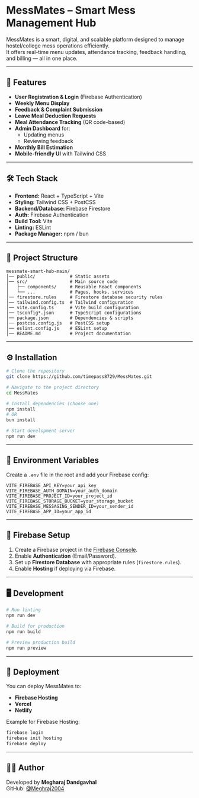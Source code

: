 # MessMates – Smart Mess Management Hub

MessMates is a smart, digital, and scalable platform designed to manage hostel/college mess operations efficiently.  
It offers real-time menu updates, attendance tracking, feedback handling, and billing — all in one place.

---

## 🚀 Features
- **User Registration & Login** (Firebase Authentication)
- **Weekly Menu Display**
- **Feedback & Complaint Submission**
- **Leave Meal Deduction Requests**
- **Meal Attendance Tracking** (QR code-based)
- **Admin Dashboard** for:
  - Updating menus
  - Reviewing feedback
- **Monthly Bill Estimation**
- **Mobile-friendly UI** with Tailwind CSS

---

## 🛠 Tech Stack
- **Frontend:** React + TypeScript + Vite
- **Styling:** Tailwind CSS + PostCSS
- **Backend/Database:** Firebase Firestore
- **Auth:** Firebase Authentication
- **Build Tool:** Vite
- **Linting:** ESLint
- **Package Manager:** npm / bun

---

## 📂 Project Structure
```
messmate-smart-hub-main/
│── public/             # Static assets
│── src/                # Main source code
│   ├── components/     # Reusable React components
│   └── ...             # Pages, hooks, services
│── firestore.rules     # Firestore database security rules
│── tailwind.config.ts  # Tailwind configuration
│── vite.config.ts      # Vite build configuration
│── tsconfig*.json      # TypeScript configurations
│── package.json        # Dependencies & scripts
│── postcss.config.js   # PostCSS setup
│── eslint.config.js    # ESLint setup
│── README.md           # Project documentation
```

---

## ⚙️ Installation
```bash
# Clone the repository
git clone https://github.com/timepass8729/MessMates.git

# Navigate to the project directory
cd MessMates

# Install dependencies (choose one)
npm install
# OR
bun install

# Start development server
npm run dev
```

---

## 🔑 Environment Variables
Create a `.env` file in the root and add your Firebase config:
```
VITE_FIREBASE_API_KEY=your_api_key
VITE_FIREBASE_AUTH_DOMAIN=your_auth_domain
VITE_FIREBASE_PROJECT_ID=your_project_id
VITE_FIREBASE_STORAGE_BUCKET=your_storage_bucket
VITE_FIREBASE_MESSAGING_SENDER_ID=your_sender_id
VITE_FIREBASE_APP_ID=your_app_id
```

---

## 📜 Firebase Setup
1. Create a Firebase project in the [Firebase Console](https://console.firebase.google.com/).
2. Enable **Authentication** (Email/Password).
3. Set up **Firestore Database** with appropriate rules (`firestore.rules`).
4. Enable **Hosting** if deploying via Firebase.

---

## 🖥 Development
```bash
# Run linting
npm run dev

# Build for production
npm run build

# Preview production build
npm run preview
```

---

## 📌 Deployment
You can deploy MessMates to:
- **Firebase Hosting**
- **Vercel**
- **Netlify**

Example for Firebase Hosting:
```bash
firebase login
firebase init hosting
firebase deploy
```

---

## 👨‍💻 Author
Developed by **Megharaj Dandgavhal**  
GitHub: [@Meghraj2004](https://github.com/meghraj2004)
